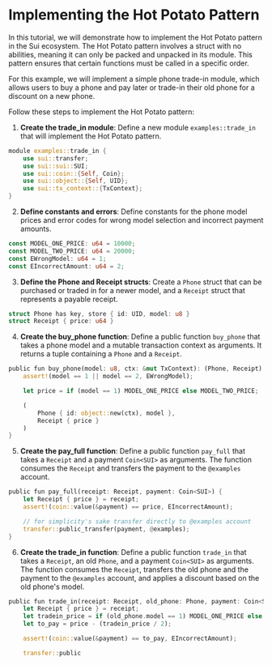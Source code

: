 # Implementing the Hot Potato Pattern

In this tutorial, we will demonstrate how to implement the Hot Potato pattern in the Sui ecosystem. The Hot Potato pattern involves a struct with no abilities, meaning it can only be packed and unpacked in its module. This pattern ensures that certain functions must be called in a specific order.

For this example, we will implement a simple phone trade-in module, which allows users to buy a phone and pay later or trade-in their old phone for a discount on a new phone.

Follow these steps to implement the Hot Potato pattern:

1. **Create the trade_in module**: Define a new module `examples::trade_in` that will implement the Hot Potato pattern.

```rust
module examples::trade_in {
    use sui::transfer;
    use sui::sui::SUI;
    use sui::coin::{Self, Coin};
    use sui::object::{Self, UID};
    use sui::tx_context::{TxContext};
}
```

2. **Define constants and errors**: Define constants for the phone model prices and error codes for wrong model selection and incorrect payment amounts.

```rust
const MODEL_ONE_PRICE: u64 = 10000;
const MODEL_TWO_PRICE: u64 = 20000;
const EWrongModel: u64 = 1;
const EIncorrectAmount: u64 = 2;
```

3. **Define the Phone and Receipt structs**: Create a `Phone` struct that can be purchased or traded in for a newer model, and a `Receipt` struct that represents a payable receipt.

```rust
struct Phone has key, store { id: UID, model: u8 }
struct Receipt { price: u64 }
```

4. **Create the buy_phone function**: Define a public function `buy_phone` that takes a phone model and a mutable transaction context as arguments. It returns a tuple containing a `Phone` and a `Receipt`.

```rust
public fun buy_phone(model: u8, ctx: &mut TxContext): (Phone, Receipt) {
    assert!(model == 1 || model == 2, EWrongModel);

    let price = if (model == 1) MODEL_ONE_PRICE else MODEL_TWO_PRICE;

    (
        Phone { id: object::new(ctx), model },
        Receipt { price }
    )
}
```

5. **Create the pay_full function**: Define a public function `pay_full` that takes a `Receipt` and a payment `Coin<SUI>` as arguments. The function consumes the `Receipt` and transfers the payment to the `@examples` account.

```rust
public fun pay_full(receipt: Receipt, payment: Coin<SUI>) {
    let Receipt { price } = receipt;
    assert!(coin::value(&payment) == price, EIncorrectAmount);

    // for simplicity's sake transfer directly to @examples account
    transfer::public_transfer(payment, @examples);
}
```

6. **Create the trade_in function**: Define a public function `trade_in` that takes a `Receipt`, an old `Phone`, and a payment `Coin<SUI>` as arguments. The function consumes the `Receipt`, transfers the old phone and the payment to the `@examples` account, and applies a discount based on the old phone's model.

```rust
public fun trade_in(receipt: Receipt, old_phone: Phone, payment: Coin<SUI>) {
    let Receipt { price } = receipt;
    let tradein_price = if (old_phone.model == 1) MODEL_ONE_PRICE else MODEL_TWO_PRICE;
    let to_pay = price - (tradein_price / 2);

    assert!(coin::value(&payment) == to_pay, EIncorrectAmount);

    transfer::public
```
